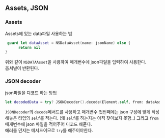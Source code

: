 ## Assets, JSON

### Assets

Assets에 있는 data파일 사용하는 법
```swift
 guard let dataAsset = NSDataAsset(name: jsonName) else {
      return nil
}
  ```
위와 같이 `NSDATAAsset`을 사용하여 매개변수에 json파일을 입력하여 사용한다.    
옵셔널이 반환된다.


### JSON decoder

json파일을 디코드 하는 방법

```swift
let decodedData = try? JSONDecoder().decode(Element.self, from: dataAsset.data)
```

`JSONDecoder`의 `decode`메서드를 사용하고 매개변수 첫번째에는 json 구성에 맞게 작성해놓은 타입의 `self`를 적는다. (왜 `self`를 하는지는 아직 찾아보지 못함..) 그리고 `from`매개변수에 json 파일을 적어주어 디코드 해준다.    
에러를 던지는 메서드이므로 `try`를 해주어야한다.

